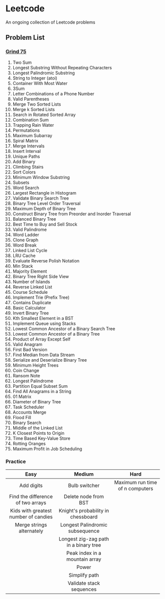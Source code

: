 
# Leetcode

An ongoing collection of Leetcode problems


## Problem List
### [Grind 75](https://www.techinterviewhandbook.org/grind75)
1. Two Sum
2. Longest Substring Without Repeating Characters
3. Longest Palindromic Substring
4. String to Integer (atoi)
5. Container With Most Water
6. 3Sum
7. Letter Combinations of a Phone Number
8. Valid Parentheses
9. Merge Two Sorted Lists
10. Merge k Sorted Lists
11. Search in Rotated Sorted Array
12. Combination Sum
13. Trapping Rain Water
14. Permutations
15. Maximum Subarray
16. Spiral Matrix
17. Merge Intervals
18. Insert Interval
19. Unique Paths
20. Add Binary
21. Climbing Stairs
22. Sort Colors
23. Minimum Window Substring
24. Subsets
25. Word Search
26. Largest Rectangle in Histogram
27. Validate Binary Search Tree
28. Binary Tree Level Order Traversal
29. Maximum Depth of Binary Tree
30. Construct Binary Tree from Preorder and Inorder Traversal
31. Balanced Binary Tree
32. Best Time to Buy and Sell Stock
33. Valid Palindrome
34. Word Ladder
35. Clone Graph
36. Word Break
37. Linked List Cycle
38. LRU Cache
39. Evaluate Reverse Polish Notation
40. Min Stack
41. Majority Element
42. Binary Tree Right Side View
43. Number of Islands
44. Reverse Linked List
45. Course Schedule
46. Implement Trie (Prefix Tree)
47. Contains Duplicate
48. Basic Calculator
49. Invert Binary Tree
50. Kth Smallest Element in a BST
51. Implement Queue using Stacks
52. Lowest Common Ancestor of a Binary Search Tree
53. Lowest Common Ancestor of a Binary Tree
54. Product of Array Except Self
55. Valid Anagram
56. First Bad Version
57. Find Median from Data Stream
58. Serialize and Deserialize Binary Tree
59. Minimum Height Trees
60. Coin Change
61. Ransom Note
62. Longest Palindrome
63. Partition Equal Subset Sum
64. Find All Anagrams in a String
65. 01 Matrix
66. Diameter of Binary Tree
67. Task Scheduler
68. Accounts Merge
69. Flood Fill
70. Binary Search
71. Middle of the Linked List
72. K Closest Points to Origin
73. Time Based Key-Value Store
74. Rotting Oranges
75. Maximum Profit in Job Scheduling

### Practice
| Easy                   | Medium                                | Hard                         |
| :---------------------: | :-----------------------------------: | :--------------------------: |
| Add digits             | Bulb switcher                         | Maximum run time of n computers |
| Find the difference of two arrays | Delete node from BST                  |                               |
| Kids with greatest number of candies | Knight's probability in chessboard  |                               |
| Merge strings alternately | Longest Palindromic subsequence       |                               |
|                         | Longest zig-zag path in a binary tree |                               |
|                         | Peak index in a mountain array        |                               |
|                         | Power                                 |                               |
|                         | Simplify path                         |                               |
|                         | Validate stack sequences              |                               |
